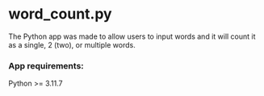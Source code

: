 # word_count.py
The Python app was made to allow users to input words and it will count it as a single, 2 (two), or multiple words.

### App requirements:
Python >= 3.11.7
